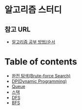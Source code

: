 알고리즘 스터디
=========

참고 URL
------------

  * [알고리즘 공부 방법/순서](https://baactree.tistory.com/14)




Table of contents
=================

<!--ts-->
   * [완전 탐색(Brute-force Search)](https://github.com/SangBeo/algoStudy/blob/master/BFS/README.md)
   * [DP(Dynamic Programming)](https://github.com/SangBeo/algoStudy/blob/master/DP/README.md)
   * [Queue](https://github.com/SangBeo/algoStudy/blob/master/Queue/README.md)
   * [스택](https://github.com/SangBeo/algoStudy/blob/master/Stack/README.md)
   * [DFS](https://github.com/SangBeo/algoStudy/blob/master/DFS/README.md)
   * [BFS](https://github.com/SangBeo/algoStudy/blob/master/BFS/README.md)
<!--te-->

